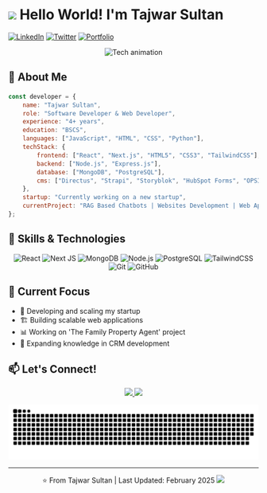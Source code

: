 # <img src="https://media.giphy.com/media/hvRJCLFzcasrR4ia7z/giphy.gif" width="28"> Hello World! I'm Tajwar Sultan

[![LinkedIn](https://img.shields.io/badge/LinkedIn-0077B5?style=for-the-badge&logo=linkedin&logoColor=white)](your-linkedin-link)
[![Twitter](https://img.shields.io/badge/Twitter-1DA1F2?style=for-the-badge&logo=twitter&logoColor=white)](your-twitter-link)
[![Portfolio](https://img.shields.io/badge/Portfolio-FF5722?style=for-the-badge&logo=google-chrome&logoColor=white)](your-portfolio-link)

<div align="center">
  <img height="200" src="https://user-images.githubusercontent.com/74038190/229223263-cf2e4b07-2615-4f87-9c38-e37600f8381a.gif" alt="Tech animation"/>
</div>

## 💫 About Me

```javascript
const developer = {
    name: "Tajwar Sultan",
    role: "Software Developer & Web Developer",
    experience: "4+ years",
    education: "BSCS",
    languages: ["JavaScript", "HTML", "CSS", "Python"],
    techStack: {
        frontend: ["React", "Next.js", "HTML5", "CSS3", "TailwindCSS"],
        backend: ["Node.js", "Express.js"],
        database: ["MongoDB", "PostgreSQL"],
        cms: ["Directus", "Strapi", "Storyblok", "HubSpot Forms", "OPSIQ Forms"]
    },
    startup: "Currently working on a new startup",
    currentProject: "RAG Based Chatbots | Websites Development | Web Apps"
};
```

## 🚀 Skills & Technologies

<div align="center">
  
  ![React](https://img.shields.io/badge/react-%2320232a.svg?style=for-the-badge&logo=react&logoColor=%2361DAFB)
  ![Next JS](https://img.shields.io/badge/Next-black?style=for-the-badge&logo=next.js&logoColor=white)
  ![MongoDB](https://img.shields.io/badge/MongoDB-%234ea94b.svg?style=for-the-badge&logo=mongodb&logoColor=white)
  ![Node.js](https://img.shields.io/badge/Node.js-43853D?style=for-the-badge&logo=node.js&logoColor=white)
  ![PostgreSQL](https://img.shields.io/badge/PostgreSQL-%23316192.svg?style=for-the-badge&logo=postgresql&logoColor=white)
  ![TailwindCSS](https://img.shields.io/badge/tailwindcss-%2338B2AC.svg?style=for-the-badge&logo=tailwind-css&logoColor=white)
  ![Git](https://img.shields.io/badge/git-%23F05033.svg?style=for-the-badge&logo=git&logoColor=white)
  ![GitHub](https://img.shields.io/badge/github-%23121011.svg?style=for-the-badge&logo=github&logoColor=white)
  
</div>

## 🎯 Current Focus

- 🚀 Developing and scaling my startup
- 🏗️ Building scalable web applications
- 📊 Working on 'The Family Property Agent' project
- 🤝 Expanding knowledge in CRM development

## 📫 Let's Connect!

<div align="center">
  <p>
    <a href="mailto:your-email@gmail.com">
      <img src="https://img.shields.io/badge/Email-D14836?style=for-the-badge&logo=gmail&logoColor=white" />
    </a>
    <a href="your-calendly-link">
      <img src="https://img.shields.io/badge/Schedule_Meeting-4285F4?style=for-the-badge&logo=google-calendar&logoColor=white" />
    </a>
  </p>
</div>

<!-- Snake Animation -->
![Snake animation](https://raw.githubusercontent.com/platane/platane/output/github-contribution-grid-snake-dark.svg)

---
<div align="center">
  ⭐️ From Tajwar Sultan | Last Updated: February 2025
  <img src="https://user-images.githubusercontent.com/74038190/212284158-e840e285-664b-44d7-b79b-e264b5e54825.gif" width="400">
</div>
